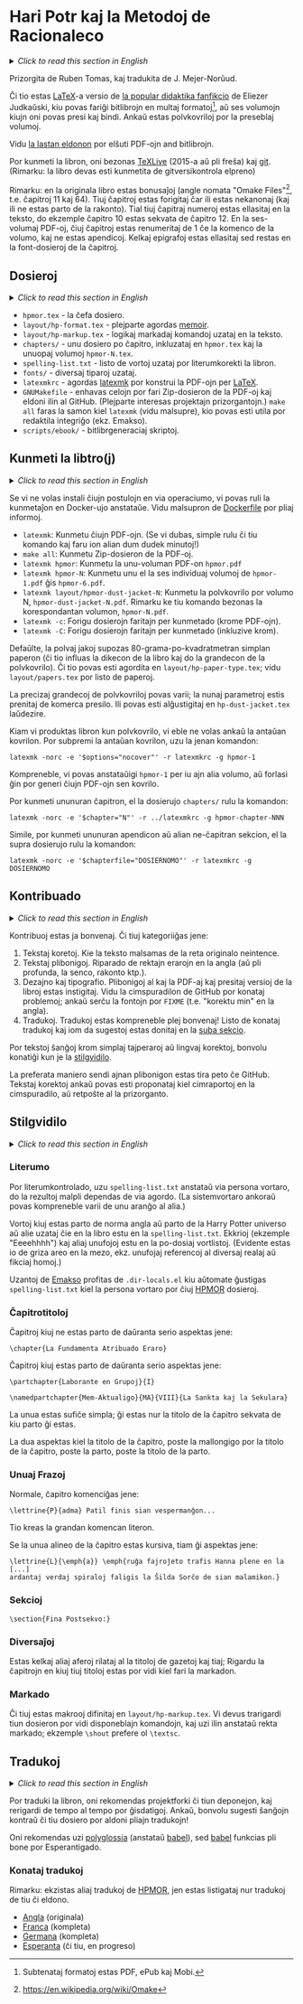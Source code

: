 <span lang="eo">

# Hari Potr kaj la Metodoj de Racionaleco

<!-- Por angligi, uzu tiun ĉi ŝablonon:
<details lang="en-GB">
<summary><i>Click to read this section in English</i></summary>
<blockquote>

[[ENGLISH TEXT HERE (yes the gaps are important!!!)]]

</blockquote>
</details>
-->

<details lang="en-GB">
<summary><i>Click to read this section in English</i></summary>
<blockquote>

***Harry Potter and the Methods Of Rationality***

Forked from
<https://github.com/rrthomas/hpmor>
Maintainer: Reuben Thomas <rrt@sc3d.org>

A LaTeX version of [the popular didactic fan-fiction](https://www.hpmor.com)
by Eliezer Yudkowsky, which can make e-books in PDF, ePub and Mobi formats,
and six PDF volumes that can be printed and bound. There are also dust
jackets for the printable volumes.

See [latest release](https://github.com/norwd/hpmor/releases/latest)
for PDF and e-book downloads.

TeXLive 2015 or later and git are required to build the book. (Note: the
book must be built from a git checkout.)

Note: the Omake Files chapters (11 and 64) have been moved to the end of the
single-file PDF. Those chapter numbers are omitted in the text, so chapter
10 is followed by chapter 12, for example. In the six-volume PDFs, all
chapters are renumbered to start from 1 at the start of a book, and there are
no appendices. Some epigraphs have been omitted but are in the source files
of the chapters.

</blockquote>
</details>

Prizorgita de Ruben Tomas, kaj tradukita de J. Mejer-Norŭud.

Ĉi tio estas [LaTeX]-a versio de [la popular didaktika fanfikcio][HPMOR] de Eliezer Judkaŭski,
kiu povas fariĝi bitlibrojn en multaj formatoj[^subtenataj-formatoj],
aŭ ses volumojn kiujn oni povas presi kaj bindi.
Ankaŭ estas polvkovriloj por la preseblaj volumoj.


[^subtenataj-formatoj]: Subtenataj formatoj estas PDF, ePub kaj Mobi.

Vidu [la lastan eldonon](https://github.com/norwd/hpmor/releases/latest) por elŝuti PDF-ojn and bitlibrojn.

Por kunmeti la libron, oni bezonas [TeXLive] (2015-a aŭ pli freŝa) kaj [git]. (Rimarku: la libro devas esti kunmetita de gitversikontrola elpreno)

Rimarku: en la originala libro estas bonusaĵoj (angle nomata "Omake Files"[^omake], t.e. ĉapitroj 11 kaj 64).
Tiuj ĉapitroj estas forigitaj ĉar ili estas nekanonaj (kaj ili ne estas parto de la rakonto).
Tial tiuj ĉapitraj numeroj estas ellasitaj en la teksto, do ekzemple ĉapitro 10 estas sekvata de ĉapitro 12.
En la ses-volumaj PDF-oj, ĉiuj ĉapitroj estas renumeritaj de 1 ĉe la komenco de la volumo, kaj ne estas apendicoj.
Kelkaj epigrafoj estas ellasitaj sed restas en la font-dosieroj de la ĉapitroj.

[^omake]: https://en.wikipedia.org/wiki/Omake

## Dosieroj

<details lang="en-GB">
<summary><i>Click to read this section in English</i></summary>
<blockquote>

***Files***

* `hpmor.tex` - the main file
* `layout/hp-format.tex` - mostly sets up memoir
* `layout/hp-markup.tex` - logical markup commands used in the text
* `chapters/` - one file per chapter, included from `hpmor.tex` and the
  individual volumes `hpmor-N.tex`.
* `spelling-list.txt` - a list of words used to spell-check the book.
* `fonts/` - various fonts used
* `latexmkrc` - configures latexmk to run LaTeX to build the PDFs.
* `GNUMakefile` - contains targets to make a Zip of the PDFs and release
  them to GitHub. (Mostly of interest to project maintainers.) `make all`
  does the same as `latexmk` (see below), which may be useful for editor
  integration (e.g. Emacs).
* `scripts/ebook/` - e-book generation scripts

</blockquote>
</details>

* `hpmor.tex` - la ĉefa dosiero.
* `layout/hp-format.tex` - plejparte agordas [memoir].
* `layout/hp-markup.tex` - logikaj markadaj komandoj uzataj en la teksto.
* `chapters/` - unu dosiero po ĉapitro, inkluzataj en `hpmor.tex` kaj la unuopaj volumoj `hpmor-N.tex`.
* `spelling-list.txt` - listo de vortoj uzataj por literumkorekti la libron.
* `fonts/` - diversaj tiparoj uzataj.
* `latexmkrc` - agordas [latexmk] por konstrui la PDF-ojn per [LaTeX].
* `GNUMakefile` - enhavas celojn por fari Zip-dosieron de la PDF-oj kaj eldoni ilin al GitHub. (Plejparte interesas projektajn prizorgantojn.) `make all` faras la samon kiel `latexmk` (vidu malsupre), kio povas esti utila por redaktila integriĝo (ekz. Emakso).
* `scripts/ebook/` - bitlibrgeneraciaj skriptoj.

## Kunmeti la libtro(j)

<details lang="en-GB">
<summary><i>Click to read this section in English</i></summary>
<blockquote>

***Building the book(s)***

If you do not want to install all requirements on your native system, you can run the build in a Docker container instead. See bottom of [Dockerfile](Dockerfile) for further info.

* `latexmk`: Build all PDFs. (If in doubt, just run this command and do
  something else for twenty minutes!)
* `make all`: Build a Zip of the PDFs.
* `latexmk hpmor`: Build the one-volume PDF `hpmor.pdf`
* `latexmk hpmor-N`: Build one of the six individual volumes
  `hpmor-1.pdf` to `hpmor-6.pdf`.
* `latexmk layout/hpmor-dust-jacket-N`: produce the dust jacket for Volume N,
  `hpmor-dust-jacket-N.pdf`. Note that this requires the corresponding
  volume, `hpmor-N.pdf`, to have been built first.
* `latexmk -c`: Remove files produced by building (except PDFs).
* `latexmk -C`: Remove files produced by building (including PDFs).

By default, the dust jackets assume 80gsm plain paper (this affects the
thickness of the book and hence the size of the dust jacket). This can be
configured in `layout/hp-paper-type.tex`; see `layout/papers.tex` for a
list of papers.

The exact sizes of dust jackets may vary; the current parameters were taken
from a commercial printer. They can be adjusted in `hp-dust-jacket.tex` as
desired.

Note that the back dust-flap is left for you to add your own text; edit
`layout/hp-dust-jacket.tex` and search for “PUT YOUR BACK DUST-FLAP TEXT HERE!”.
Make sure you remove the percent sign `%` at the start of the line, or your
text will not be printed. (This is a safety feature to make sure that if you
don’t change the text, the placeholder will not appear; instead, you’ll just
get a blank back flap.)

When producing a book with a dust jacket, you may well not want the front
cover as well. To suppress the front cover, use the following incantation:

`latexmk -norc -e '$options="nocover"' -r latexmkrc -g hpmor-1`

Of course, you can replace `hpmor-1` with any other volume, or leave it
out to generate all PDFs with no cover.

To build a single chapter, from the `chapters` directory use the command:

`latexmk -norc -e '$chapter="N"' -r ../latexmkrc -g hpmor-chapter-NNN`

Similarly, to build a single appendix or other non-chapter section, from the
top directory use the command:

`latexmk -norc -e '$chapterfile="FILENAME"' -r latexmkrc -g FILENAME`

</blockquote>
</details>

Se vi ne volas instali ĉiujn postulojn en via operaciumo, vi povas ruli la kunmetaĵon en Docker-ujo anstataŭe.
Vidu malsupron de [Dockerfile] por pliaj informoj.

* `latexmk`: Kunmetu ĉiujn PDF-ojn.
  (Se vi dubas, simple rulu ĉi tiu komando kaj faru ion alian dum dudek minutoj!)
* `make all`: Kunmetu Zip-dosieron de la PDF-oj.
* `latexmk hpmor`: Kunmetu la unu-voluman PDF-on `hpmor.pdf`
* `latexmk hpmor-N`: Kunmetu unu el la ses individuaj volumoj de `hpmor-1.pdf` ĝis `hpmor-6.pdf`.
* `latexmk layout/hpmor-dust-jacket-N`: Kunmetu la polvkovrilo por volumo N, `hpmor-dust-jacket-N.pdf`.
  Rimarku ke tiu komando bezonas la korespondantan volumon, `hpmor-N.pdf`.
* `latexmk -c`: Forigu dosierojn faritajn per kunmetado (krome PDF-ojn).
* `latexmk -C`: Forigu dosierojn faritajn per kunmetado (inkluzive krom).

Defaŭlte, la polvaj jakoj supozas 80-grama-po-kvadratmetran simplan paperon (ĉi tio influas la dikecon de la libro kaj do la grandecon de la polvkovrilo).
Ĉi tio povas esti agordita en `layout/hp-paper-type.tex`; vidu `layout/papers.tex` por listo de paperoj.

La precizaj grandecoj de polvkovriloj povas varii; la nunaj parametroj estis prenitaj de komerca presilo.
Ili povas esti alĝustigitaj en `hp-dust-jacket.tex` laŭdezire.

Kiam vi produktas libron kun polvkovrilo, vi eble ne volas ankaŭ la antaŭan kovrilon.
Por subpremi la antaŭan kovrilon, uzu la jenan komandon:

```
latexmk -norc -e '$options="nocover"' -r latexmkrc -g hpmor-1
```

Kompreneble, vi povas anstataŭigi `hpmor-1` per iu ajn alia volumo, aŭ forlasi ĝin por generi ĉiujn PDF-ojn sen kovrilo.

Por kunmeti ununuran ĉapitron, el la dosierujo `chapters/` rulu la komandon:

```
latexmk -norc -e '$chapter="N"' -r ../latexmkrc -g hpmor-chapter-NNN
```

Simile, por kunmeti ununuran apendicon aŭ alian ne-ĉapitran sekcion, el la supra dosierujo rulu la komandon:

```
latexmk -norc -e '$chapterfile="DOSIERNOMO"' -r latexmkrc -g DOSIERNOMO
```

## Kontribuado

<details lang="en-GB">
<summary><i>Click to read this section in English</i></summary>
<blockquote>

***Contributing***

Contributions are most welcome. These fall into the following categories:

1. Textual corrections (where the text differs from the online original
   unintentionally).
2. Textual improvements: fixing straight-up errors in the English (or
   deeper, the sense, story etc.), or “Britfixing”, i.e. replacing
   non-British usages.
3. Design and typography. Improvements to both the PDF and print versions of
   the books are encouraged. See the GitHub bug-tracker for known issues;
   also, search the sources for “FIXME”.
4. Translations. Translations are of course most welcome! A list of known
   translations and one or two hints are given below in the
   [next section](#translations).

For textual changes other than simple typo or language fixes, please
familiarise yourself with the style guide (below).

The preferred way to submit any improvement is as a GitHub pull request.
Textual corrections can also be submitted as issues in the issue tracker, or
by email to the maintainer.

For the GitHub URL, and email address of the maintainer, see above.

</blockquote>
</details>

Kontribuoj estas ja bonvenaj.
Ĉi tiuj kategoriiĝas jene:

1. Tekstaj koretoj.
   Kie la teksto malsamas de la reta originalo neintence.
1. Tekstaj plibonigoj.
   Riparado de rektajn erarojn en la angla (aŭ pli profunda, la senco, rakonto ktp.).
1. Dezajno kaj tipografio.
   Plibonigoj al kaj la PDF-aj kaj presitaj versioj de la libroj estas instigitaj.
   Vidu la cimspuradilon de GitHub por konataj problemoj; ankaŭ serĉu la fontojn por `FIXME` (t.e. "korektu min" en la angla).
1. Tradukoj.
   Tradukoj estas kompreneble plej bonvenaj! Listo de konataj tradukoj kaj iom da sugestoj estas donitaj en la [suba sekcio](#tradukoj).

Por tekstoj ŝanĝoj krom simplaj tajperaroj aŭ lingvaj korektoj, bonvolu konatiĝi kun je la [stilgvidilo](#stilgvidilo).

La preferata maniero sendi ajnan plibonigon estas tira peto ĉe GitHub.
Tekstaj korektoj ankaŭ povas esti proponataj kiel cimraportoj en la cimspuradilo, aŭ retpoŝte al la prizorganto.

## Stilgvidilo

<details lang="en-GB">
<summary><i>Click to read this section in English</i></summary>
<blockquote>

***Style guide***

### Spelling

When spell-checking, use `spelling-list.txt` instead of your personal
dictionary, so the results are less dependent on your setup. (The system
dictionary can still of course vary from one setup to another.)

Words that are standard English or part of the Harry Potter universe, or are
otherwise of “global” relevance should be added to `spelling-list.txt`.
Exclamations (“Eeeehhhh”) and other one-offs should be added to the per-file
word lists. (There’s obviously something of a grey area in the middle, e.g.
one-off references to various real and fictional people.)

Emacs users benefit from a `.dir-locals.el` that automatically sets up
`spelling-list.txt` as the personal dictionary for all HPMOR files.

### Chapter headings

Chapters that aren’t part of a continuing series look like this:

`\chapter{The Fundamental Attribution Error}`

Chapters that are part of a continuing series look like one of these:

`\partchapter{Working in Groups}{I}`

`\namedpartchapter{Self-Actualization}{SA}{VIII}{The Sacred and the Mundane}`

The first is pretty simple; it’s just the title of the chapter followed by
which part it is.

The second looks like the title of the chapter, then the abbreviation for
the title of the chapter, then the part, then the title of the part.

### First sentences

Normally, a chapter starts like this:

`\lettrine{P}{adma} Patil had finished`

That creates the large initial letter.

If the first paragraph of the chapter is all italics, though, it looks like
this:

    \begin{em}\lettrine{T}{he} red jet of fire took Hannah full in the
    [...]
    blazing green spirals brought down their foe’s Shield Charm.\par\end{em}

### Sections

`\section{Final Aftermath:}`

### Miscellaneous

There are some other things relating to newspaper headlines and such; check
the chapters they appear in for the appropriate markup.

### Markup

These are macros defined in `layout/hp-markup.tex`. You should glance
through that file to see what commands are available, and use them instead
of direct markup; for example `\shout` rather than `\textsc`.

</blockquote>
</details>

### Literumo

Por literumkontrolado, uzu `spelling-list.txt` anstataŭ via persona vortaro, do la rezultoj malpli dependas de via agordo.
(La sistemvortaro ankoraŭ povas kompreneble varii de unu aranĝo al alia.)

Vortoj kiuj estas parto de norma angla aŭ parto de la Harry Potter universo aŭ alie uzataj ĉie en la libro estu en la `spelling-list.txt`.
Ekkrioj (ekzemple "Eeeehhhh") kaj aliaj unufojoj estu en la po-dosiaj vortlistoj.
(Evidente estas io de griza areo en la mezo, ekz. unufojaj referencoj al diversaj realaj aŭ fikciaj homoj.)

Uzantoj de [Emakso] profitas de `.dir-locals.el` kiu aŭtomate ĝustigas `spelling-list.txt` kiel la persona vortaro por ĉiuj [HPMOR] dosieroj.

### Ĉapitrotitoloj

Ĉapitroj kiuj ne estas parto de daŭranta serio aspektas jene:

```
\chapter{La Fundamenta Atribuado Eraro}
```

Ĉapitroj kiuj estas parto de daŭranta serio aspektas jene:

```
\partchapter{Laborante en Grupoj}{I}
```

```
\namedpartchapter{Mem-Aktualigo}{MA}{VIII}{La Sankta kaj la Sekulara}
```

La unua estas sufiĉe simpla; ĝi estas nur la titolo de la ĉapitro sekvata de kiu parto ĝi estas.

La dua aspektas kiel la titolo de la ĉapitro, poste la mallongigo por la titolo de la ĉapitro, poste la parto, poste la titolo de la parto.

### Unuaj Frazoj

Normale, ĉapitro komenciĝas jene:

```
\lettrine{P}{adma} Patil finis sian vespermanĝon...
```

Tio kreas la grandan komencan literon.

Se la unua alineo de la ĉapitro estas kursiva, tiam ĝi aspektas jene:

```
\lettrine{L}{\emph{a}} \emph{ruĝa fajroĵeto trafis Hanna plene en la
[...]
ardantaj verdaj spiraloj faligis la Ŝilda Sorĉo de sian malamikon.}
```

### Sekcioj

```
\section{Fina Postsekvo:}
```

### Diversaĵoj

Estas kelkaj aliaj aferoj rilataj al la titoloj de gazetoj kaj tiaj; Rigardu la ĉapitrojn en kiuj tiuj titoloj estas por vidi kiel fari la markadon.

### Markado

Ĉi tiuj estas makrooj difinitaj en `layout/hp-markup.tex`.
Vi devus trarigardi tiun dosieron por vidi disponeblajn komandojn, kaj uzi ilin anstataŭ rekta markado; ekzemple `\shout` prefere ol `\textsc`.

## Tradukoj

<details lang="en-GB">
<summary><i>Click to read this section in English</i></summary>
<blockquote>

***Translations***

To translate the book, it is recommended to fork this repository, and check
back from time to time for updates. Also, do open an issue or PR against
this file to add the translation!

It is recommended to use `polyglossia` (not `babel`).

### Known translations

Note: there are other translations of HPMOR; here are listed only
translations of this edition.

* [English](https://github.com/rrthomas/hpmor) (original)
* [French](https://github.com/yeKcim/hpmor) (complete)
* [German](https://github.com/entorb/hpmor-de) (complete)
* [Esperanto](https://github.com/norwd/hpmor) (in progress)
  [![milestone details](https://img.shields.io/github/milestones/progress/norwd/hpmor/1?label=Chapters%20Completed)](https://github.com/norwd/hpmor/releases/tag/LaboroEnProgreso)

</blockquote>
</details>

Por traduki la libron, oni rekomendas projektforki ĉi tiun deponejon, kaj rerigardi de tempo al tempo por ĝisdatigoj.
Ankaŭ, bonvolu sugesti ŝanĝojn kontraŭ ĉi tiu dosiero por aldoni pliajn tradukojn!

Oni rekomendas uzi [polyglossia] (anstataŭ [babel]), sed [babel] funkcias pli bone por Esperantigado.

### Konataj tradukoj

Rimarku: ekzistas aliaj tradukoj de [HPMOR], jen estas listigataj nur tradukoj de tiu ĉi eldono.

* [Angla](https://github.com/rrthomas/hpmor) (originala)
* [Franca](https://github.com/yeKcim/hpmor) (kompleta)
* [Germana](https://github.com/entorb/hpmor-de) (kompleta)
* [Esperanta](https://github.com/norwd/hpmor) (ĉi tiu, en progreso)

<!-- Ligilaro / Links -->
[Dockerfile]: Dockerfile
[HPMOR]: http://www.hpmor.com
[LaTeX]: https://www.latex-project.org
[TeXLive]: https://www.tug.org/texlive
[git]: https://git-scm.com
[Emakso]: https://www.gnu.org/software/emacs
[memoir]: https://ctan.org/pkg/memoir
[latexmk]: https://ctan.org/pkg/latexmk
[polyglossia]: https://ctan.org/pkg/polyglossia
[babel]: https://ctan.org/pkg/babel
[babel-esperanto]: https://ctan.org/pkg/babel-esperanto

<!--  LocalWords:  hpmor tex hp txt latexmkrc latexmk GNUMakefile 80gsm '
 -->
<!--  LocalWords:  norc nocover N' NNN chapterfile FILENAME' Britfixing dir
 -->
<!--  LocalWords:  Eeeehhhh el partchapter namedpartchapter lettrine adma
 -->
<!--  LocalWords:  textsc
 -->

 </span>
